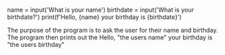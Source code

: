 name = input('What is your name')
birthdate = input('What is your birthdate?')
print(f'Hello, {name} your birthday is {birthdate}')

The purpose of the program is to ask the user for their name and birthday. The program then prints out the 
Hello, "the users name" your birthday is "the users birthday"
